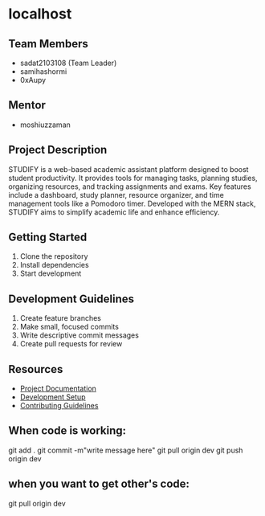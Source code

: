 # localhost

## Team Members
- sadat2103108 (Team Leader)
- samihashormi
- 0xAupy

## Mentor
- moshiuzzaman

## Project Description
STUDIFY is a web-based academic assistant platform designed to boost student productivity. It provides tools for managing tasks, planning studies, organizing resources, and tracking assignments and exams. Key features include a dashboard, study planner, resource organizer, and time management tools like a Pomodoro timer. Developed with the MERN stack, STUDIFY aims to simplify academic life and enhance efficiency.

## Getting Started
1. Clone the repository
2. Install dependencies
3. Start development

## Development Guidelines
1. Create feature branches
2. Make small, focused commits
3. Write descriptive commit messages
4. Create pull requests for review

## Resources
- [Project Documentation](docs/)
- [Development Setup](docs/setup.md)
- [Contributing Guidelines](CONTRIBUTING.md)


## When code is working:
git add .
git commit -m"write message here"
git pull origin dev
git push origin dev

## when you want to get other's code:
git pull origin dev